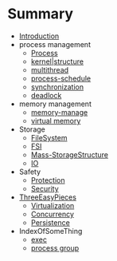 # Summary

-   [Introduction](README.md)
-   process management
    -   [Process](process.md)
    -   [kernel|structure](kernel.md)
    -   [multithread](multithread.md)
    -   [process-schedule](process-schedule.md)
    -   [synchronization](synchronization.md)
    -   [deadlock](deadlock.md)
-   memory management
    -   [memory-manage](memory-manage.md)
    -   [virtual memory](./virtual-memory.md)
-   Storage
    -   [FileSystem](./FileSystem.md)
    -   [FSI](./FSImp.md)
    -   [Mass-StorageStructure](./StorageStructure.md)
    -   [IO](./IOSystem.md)
-   Safety
    -   [Protection](./protect.md#Protection)
    -   [Security](./Protect.md#Security)
-   [ThreeEasyPieces](./OSTEP.md)
    -   [Virtualization](./Virtualization.md)
    -   [Concurrency](./Concurrency.md)
    -   [Persistence](./Persistence.md)
-   IndexOfSomeThing
    -   [exec](./process.md/#exec)
    -   [process group](./process#process-group)

